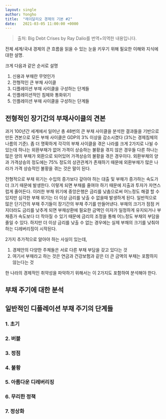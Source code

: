 ```yaml
---
layout: single
author: Yongho
title:  "레이달리오 경제의 기본 #2"
date:   2021-03-05 11:00:00 +0000
---
```


> 출처: Big Debt Crises by Ray Dalio를 번역+의역한 내용입니다.

전체 세계/국내 경제의 큰 흐름을 읽을 수 있는 눈을 키우기 위해 필요한 이해와 지식에 대한 설명.

크게 다음과 같은 순서로 설명
1. 신용과 부채란 무엇인가
2. 전형적인 큰 부채 사이클
3. 디플레이션 부채 사이클을 구성하는 단계들
4. 인플레이션적인 침체와 통화위기
5. 인플레이션 부채 사이클을 구성하는 단계들


## 전형적인 장기간의 부채사이클의 견본
과거 100년간 세계에서 일어난 총 48번의 큰 부채 사이클을 분석한 결과들을 기반으로 만든 견본으로 모든 부채 사이클은 GDP의 3% 이상을 감소시켰다 (3%는 경제침체의 나름의 기준). 좀 더 명확하게 각각의 부채 사이클을 겪은 나라를 크게 2가지로 나뉠 수 있는데 하나는 외환부채가 없어 가격이 상승하는 불황을 겪지 않은 경우들 다른 하나는 많은 양의 부채가 외환으로 되어있어 가격상승의 불황을 겪은 경우이다. 외환부채의 양과 가격상승의 정도에는 75% 정도의 상관관계가 존재하기 때문에 외환부채가 많은 나라가 가격 상승적인 불황을 겪는 것은 말이 된다.

전형적으로 부채 위기는 수입의 증가보다 갚아야 하는 대출 및 부채가 증가하는 속도가 더 크기 때문에 발생한다. 이렇게 되면 부채를 줄여야 하기 때문에 지출과 투자가 자연스럽게 줄어든다. 이러한 부채 위기에 중앙은행은 금리를 낮춤으로써 어느정도 해결 할 수 있지만 심각한 부채 위기는 더 이상 금리를 낮출 수 없을때 발생하게 된다. 일반적으로 많은 단기간의 부채 주기들이 장기간의 부채 주기를 만들어낸다. 부채의 크기가 점점 커지더라도 금리를 낮추게 되면 부채상환에 필요한 금액인 이자가 일정하게 유지되거나 부채증가 속도보다 더 작아질 수 있기 때문에 금리의 조정을 통해 어느정도 부채의 부담을 줄일 수 있다. 하지만 더 이상 금리를 낮출 수 없는 경우에는 실제 부채의 크기를 낮춰야 하는 디레버리징이 시작된다. 

2가지 추가적으로 알아야 하는 사실이 있는데,

1. 경제안의 다양한 주체들은 서로 다른 부채 부담을 갖고 있다는 것
2. 여기서 부채라고 하는 것은 연금과 건강보험과 같은 더 큰 금액의 부채는 포함하지 않는다는 것

한 나라의 경제적인 취약성을 파악하기 위해서는 이 2가지도 포함하여 분석해야 한다.

## 부채 주기에 대한 분석
## 일반적인 디플레이션 부채 주기의 단계들
### 1. 초기
### 2. 버블
### 3. 정점
### 4. 불황
### 5. 아름다운 디레버리징
### 6. 무리한 정책
### 7. 정상화


